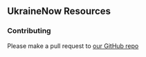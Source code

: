 ## UkraineNow Resources

### Contributing
Please make a pull request to [our GitHub repo](https://github.com/UkraineNow/resources)
